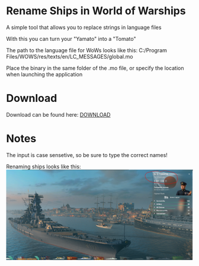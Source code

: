 # Rename Ships in World of Warships

A simple tool that allows you to replace strings in language files

With this you can turn your "Yamato" into a "Tomato"

The path to the language file for WoWs looks like this:
C:/Program Files/WOWS/res/texts/en/LC_MESSAGES/global.mo

Place the binary in the same folder of the .mo file, or specify the location when launching the application

# Download

Download can be found here: [DOWNLOAD](https://github.com/Yoshi-E/Rename-Ships-in-World-of-Warships/releases/download/1.0/wows_renameShips.rar)

# Notes
The input is case sensetive, so be sure to type the correct names!

Renaming ships looks like this:
![Image of Yamato](https://github.com/Yoshi-E/Rename-Ships-in-World-of-Warships/blob/master/images/tomato.PNG?raw=true)